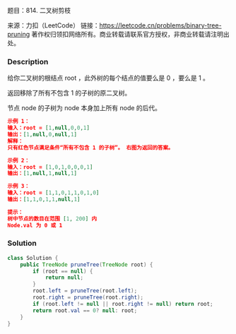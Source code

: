 题目：814. 二叉树剪枝

来源：力扣（LeetCode）
链接：https://leetcode.cn/problems/binary-tree-pruning
著作权归领扣网络所有。商业转载请联系官方授权，非商业转载请注明出处。

### Description

给你二叉树的根结点 root ，此外树的每个结点的值要么是 0 ，要么是 1 。

返回移除了所有不包含 1 的子树的原二叉树。

节点 node 的子树为 node 本身加上所有 node 的后代。

 ```json
示例 1：
输入：root = [1,null,0,0,1]
输出：[1,null,0,null,1]
解释：
只有红色节点满足条件“所有不包含 1 的子树”。 右图为返回的答案。

示例 2：
输入：root = [1,0,1,0,0,0,1]
输出：[1,null,1,null,1]

示例 3：
输入：root = [1,1,0,1,1,0,1,0]
输出：[1,1,0,1,1,null,1]

提示：
树中节点的数目在范围 [1, 200] 内
Node.val 为 0 或 1
 ```





### Solution
```java
class Solution {
    public TreeNode pruneTree(TreeNode root) {
        if (root == null) {
            return null;
        }
        root.left = pruneTree(root.left);
        root.right = pruneTree(root.right);
        if (root.left != null || root.right != null) return root;
        return root.val == 0? null: root;
    }
}
```

